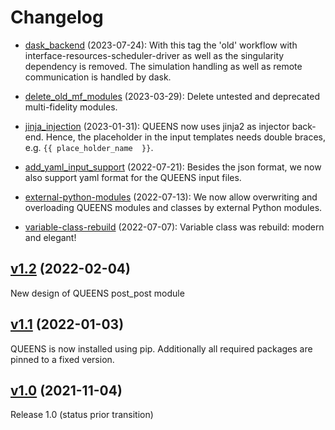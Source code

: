 <!---
To add changes to the changelog create a tag where the message starts with 'change: ' the rest is
done automatically by a pipeline. Releases are added automatically. Changes in this file will
be overwritten!
-->

# Changelog

* [dask_backend](https://gitlab.lrz.de/queens_community/queens/-/commit/6d07402543432bf9a72c83535f6bf5de76881c8b) (2023-07-24): With this tag the 'old' workflow with interface-resources-scheduler-driver as well as the singularity dependency is removed.  The simulation handling as well as remote communication is handled by dask.

* [delete_old_mf_modules](https://gitlab.lrz.de/queens_community/queens/-/commit/a1dd60e20bd276516be93f18fc34bc90e3829140) (2023-03-29): Delete untested and deprecated multi-fidelity modules.

* [jinja_injection](https://gitlab.lrz.de/queens_community/queens/-/commit/7e2cc701658e9739a397d6001cd32f4a44444673) (2023-01-31): QUEENS now uses jinja2 as injector back-end. Hence, the placeholder in the input templates needs double braces, e.g. `{{ place_holder_name  }}`.

* [add_yaml_input_support](https://gitlab.lrz.de/queens_community/queens/-/commit/ab21ab029f8e0a7088d2c86e59eb841762a06828) (2022-07-21): Besides the json format, we now also support yaml format for the QUEENS input files.

* [external-python-modules](https://gitlab.lrz.de/queens_community/queens/-/commit/2e2c726b978236a158100909733c7f099fc2fe6f) (2022-07-13): We now allow overwriting and overloading QUEENS modules and classes by external Python modules.

* [variable-class-rebuild](https://gitlab.lrz.de/queens_community/queens/-/commit/acc3ae6a13f51a8e49f1fd908e53002e712867da) (2022-07-07): Variable class was rebuild: modern and elegant!

## [v1.2](https://gitlab.lrz.de/queens_community/queens/-/commit/206fcbe6200dac29e44d2243c4afc6ef2515f0c6) (2022-02-04)
New design of QUEENS post_post module

## [v1.1](https://gitlab.lrz.de/queens_community/queens/-/commit/93a93661151cf09adc42f219c69d92749c93834d) (2022-01-03)
QUEENS is now installed using pip. Additionally all required packages are pinned to a fixed version.

## [v1.0](https://gitlab.lrz.de/queens_community/queens/-/commit/5c380cf7095e874e7670785d17ae7867e20a7982) (2021-11-04)
Release 1.0 (status prior transition)

